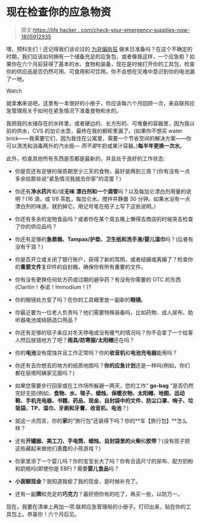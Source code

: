 # 现在检查你的应急物资

> 原文:[https://life hacker . com/check-your-emergency-supplies-now-1805912935](https://lifehacker.com/check-your-emergency-supplies-now-1805912935)

嘿，预科生们！还记得我们谈论过的 [为非偏执狂](https://lifehacker.com/doomsday-prep-for-non-paranoid-people-1793870107) 做末日准备吗？在这个不确定的时期，我们应该如何拥有一个储备充足的应急包，或者像我这样，一个应急柜？如果你在六个月前获得了基本的水、食物和装备，现在是时候打开你的工具包，检查你的供应品是否仍然可用、可食用和可饮用。你不会想在灾难中意识到你的电池漏了一地。

Watch

就拿**水**来说吧。这里有一本很好的小册子，你应该每六个月回顾一次，来自联邦应急管理局关于如何在紧急情况下准备食物和水的。

我把我的水储存在的水砖里，或者硬边的、长方形的、可堆叠的容器里，因为我以前的供水，CVS 的加仑水壶，最终在我的橱柜里漏了。(如果你不想买 water brick——我需要它们，因为我住在公寓里，需要一个节省空间的解决方案——你可以清洗和消毒两升的汽水瓶— *而不是*牛奶或果汁容器。)**每半年更换一次水**。

此外，检查其他所有东西是否都是最新的，并且处于良好的工作状态:

*   你是否还有足够的保质期至少三天的食物，最好是两到三周？(你有没有一点多余给那些说“紧急情况我就去你家”的混蛋？)
*   你还有**净水药片**和/或**无味** **漂白剂和一个滴管**吗？以及每加仑漂白剂用量的说明？(16 滴，或 1/8 茶匙，每加仑水。搅拌并静置 30 分钟。如果水没有一点漂白剂的味道，就扔掉它。用记号笔在瓶子上写下这些说明。)
*   你还有多余的宠物食品吗？或者你在某个周五晚上懒得去商店的时候突击检查了你的供应品吗？

*   你还有足够的**急救箱、Tampax/护垫、卫生纸和洗手液/婴儿湿巾**吗？(后者有没有干涸？)
*   你是否开立或关闭了银行账户，获得了新的驾照，或者结婚或离婚了？检查你的**重要文件**复印件的自封箱，确保你有所有重要的文件。

*   你有没有更换任何处方药或过期的避孕药？有没有你需要的 OTC 的东西(Claritin！泰诺！Immodium！)?

*   你的眼镜处方变了吗？在你的工具箱里放一副新的**眼镜**。

*   你最近要为一位老人负责吗？他们需要特殊装备吗，比如药物、成人尿布、助听器电池或结肠造口用品？
*   你还有足够的毯子来应对冬天停电或没有暖气的情况吗？你不会拿了一个给客人然后放错地方了吧？**雨具/防寒服/太阳帽**还在吗？

*   你的**电池**没有腐蚀并且工作正常吗？你的**收音机**和**电池充电器**能用吗？
*   你还有去你想去的地方的纸质地图吗？**你的应急计划**还是一样吗(例如，你们都在丽塔阿姨家见面吗？)
*   如果您需要步行回家或在工作场所躲避一两天，您的工作" **go-bag** "是否仍然完好无损(例如，**食物、水、毯子、蜡烛、保暖衣物、太阳帽、地图、运动鞋、手机充电器、书籍、药品、现金、自封袋中的文件、防尘口罩、哨子、垃圾袋、TP、湿巾、牙刷和牙膏、收音机、电池**？)
*   就这一点而言，你的**家**的“旅行包”还装得下吗？你的**车【旅行包】**怎么样？
*   还有**开罐器、美工刀、手电筒、蜡烛、自封袋里的火柴**和**胶带**？(没有孩子把这些藏起来做他们愚蠢的小孩游戏？)
*   你家里添了一个婴儿吗？你的宝宝长大了吗？你有合适尺寸的尿布、配方奶粉和奶瓶吗(即使你是 EBF)？需要**婴儿食品**吗？
*   **小面额现金**？我知道我偷了我的现金，是时候补充了。
*   还有一副**牌**和充足的**巧克力**？最好把你有的吃了，再买一些，以防万一。

现在，我要在清单上再加一项:联邦应急管理局的小册子。打印出来，贴在你的工具包上。恭喜你！六个月后见。